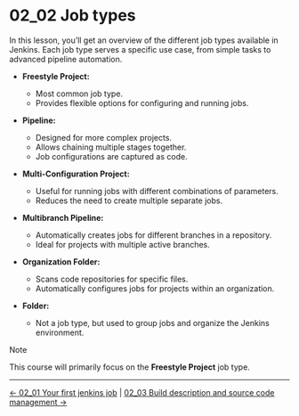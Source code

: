 # 02_02 Job types

In this lesson, you’ll get an overview of the different job types available in Jenkins. Each job type serves a specific use case, from simple tasks to advanced pipeline automation.

- **Freestyle Project:**
  - Most common job type.
  - Provides flexible options for configuring and running jobs.

- **Pipeline:**
  - Designed for more complex projects.
  - Allows chaining multiple stages together.
  - Job configurations are captured as code.

- **Multi-Configuration Project:**
  - Useful for running jobs with different combinations of parameters.
  - Reduces the need to create multiple separate jobs.

- **Multibranch Pipeline:**
  - Automatically creates jobs for different branches in a repository.
  - Ideal for projects with multiple active branches.

- **Organization Folder:**
  - Scans code repositories for specific files.
  - Automatically configures jobs for projects within an organization.

- **Folder:**
  - Not a job type, but used to group jobs and organize the Jenkins environment.

> [!NOTE]
> This course will primarily focus on the **Freestyle Project** job type.

<!-- FooterStart -->
---
[← 02_01 Your first jenkins job](../02_01_your_first_jenkins_job/README.md) | [02_03 Build description and source code management →](../02_03_build_description_source_code_management/README.md)
<!-- FooterEnd -->

